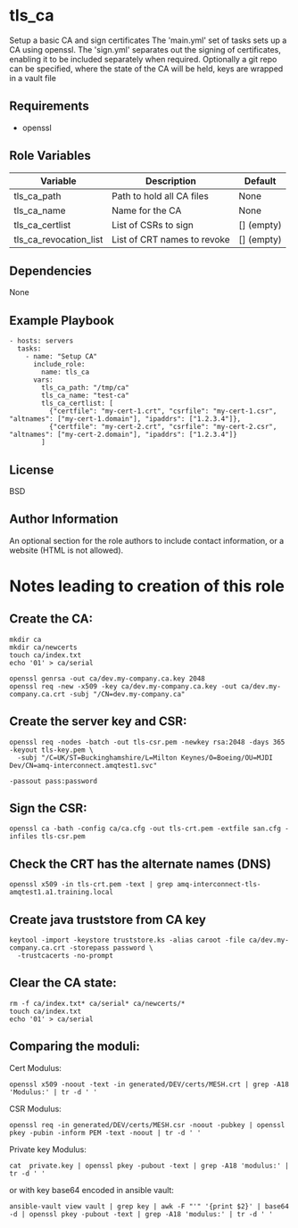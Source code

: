 tls_ca
======

Setup a basic CA and sign certificates
The 'main.yml' set of tasks sets up a CA using openssl.
The 'sign.yml' separates out the signing of certificates, enabling it to be included
separately when required.
Optionally a git repo can be specified, where the state of the CA will 
be held, keys are wrapped in a vault file

Requirements
------------

- openssl

Role Variables
--------------

| Variable               | Description                 | Default    |
| --------               | -----------                 | -------    |
| tls_ca_path            | Path to hold all CA files   | None       |
| tls_ca_name            | Name for the CA             | None       |
| tls_ca_certlist        | List of CSRs to sign        | [] (empty) |
| tls_ca_revocation_list | List of CRT names to revoke | [] (empty) |


Dependencies
------------

None

Example Playbook
----------------

    - hosts: servers
      tasks:
        - name: "Setup CA"
          include_role:
            name: tls_ca
          vars:
            tls_ca_path: "/tmp/ca"
            tls_ca_name: "test-ca"
            tls_ca_certlist: [
              {"certfile": "my-cert-1.crt", "csrfile": "my-cert-1.csr", "altnames": ["my-cert-1.domain"], "ipaddrs": ["1.2.3.4"]},
              {"certfile": "my-cert-2.crt", "csrfile": "my-cert-2.csr", "altnames": ["my-cert-2.domain"], "ipaddrs": ["1.2.3.4"]}
            ]


License
-------

BSD

Author Information
------------------

An optional section for the role authors to include contact information, or a
website (HTML is not allowed).


# Notes leading to creation of this role
## Create the CA:
```
mkdir ca
mkdir ca/newcerts
touch ca/index.txt
echo '01' > ca/serial

openssl genrsa -out ca/dev.my-company.ca.key 2048
openssl req -new -x509 -key ca/dev.my-company.ca.key -out ca/dev.my-company.ca.crt -subj "/CN=dev.my-company.ca"
```

## Create the server key and CSR:
```
openssl req -nodes -batch -out tls-csr.pem -newkey rsa:2048 -days 365 -keyout tls-key.pem \
  -subj "/C=UK/ST=Buckinghamshire/L=Milton Keynes/O=Boeing/OU=MJDI Dev/CN=amq-interconnect.amqtest1.svc"

-passout pass:password 
```

## Sign the CSR:
```
openssl ca -bath -config ca/ca.cfg -out tls-crt.pem -extfile san.cfg -infiles tls-csr.pem
```

## Check the CRT has the alternate names (DNS)
```
openssl x509 -in tls-crt.pem -text | grep amq-interconnect-tls-amqtest1.a1.training.local
```

## Create java truststore from CA key
```
keytool -import -keystore truststore.ks -alias caroot -file ca/dev.my-company.ca.crt -storepass password \
  -trustcacerts -no-prompt
```

## Clear the CA state:
```
rm -f ca/index.txt* ca/serial* ca/newcerts/* 
touch ca/index.txt
echo '01' > ca/serial
```

## Comparing the moduli:
Cert Modulus:
```
openssl x509 -noout -text -in generated/DEV/certs/MESH.crt | grep -A18 'Modulus:' | tr -d ' '
```

CSR Modulus:
```
openssl req -in generated/DEV/certs/MESH.csr -noout -pubkey | openssl pkey -pubin -inform PEM -text -noout | tr -d ' '
```

Private key Modulus:
```
cat  private.key | openssl pkey -pubout -text | grep -A18 'modulus:' | tr -d ' '
```
or with key base64 encoded in ansible vault:
```
ansible-vault view vault | grep key | awk -F "'" '{print $2}' | base64 -d | openssl pkey -pubout -text | grep -A18 'modulus:' | tr -d ' '
```
